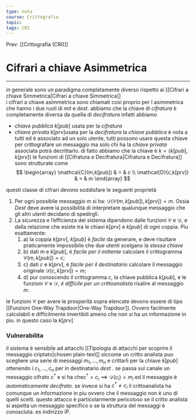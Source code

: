 ```yaml
---
type: nota
course: Crittografia
topic: 
tags: CRI
---
```


Prev: [[Crittografia (CRI)]]

# Cifrari a chiave Asimmetrica
---
in generale sono un paradigma completamente diverso rispetto ai [[Cifrari a chiave Simmetrica|Cifrari a chiave Simmetrica]]  
i cifrari a chiave asimmetrica sono chiamati cosi proprio per l asimmetrica che hanno i due ruoli di _mit_ e _dest_.
abbiamo che la chiave di _cifratura_ è completamente diversa da quella di _decifratura_ infatti abbiamo 
- _chiave pubblica_ $k[pub]$ usata per la _cifratura_
- _chiave privata_ $k[prv]$usata per la _decifratura_
la _chiave pubblica_ è nota a tutti ed è associato ad un solo utente, tutti possono usare questa chiave per crittografare un messaggio ma solo chi ha la _chiave privata_ associata potrà decrittarlo. di fatto abbiamo che la chiave è $k=\langle k[pub],k[prv]\rangle$
le funzioni di [[Cifratura e Decifratura|Cifratura e Decifratura]] sono strutturate come
$$
\begin{array}
\mathcal{C}(m,k[pub])  & = &  c \\
\mathcal{D}(c,k[prv])  & = &  m
\end{array}
$$

questi classe di cifrari devono soddisfare le seguenti proprietà
1. Per ogni possibile messaggio m si ha: $\mathcal{D}(\mathcal{C}(m, k[pub]), k[prv]) = m$. Ossia _Dest_ deve avere la possibilità di interpretare qualunque messaggio che gli altri utenti decidano di spedirgli. 
2.  La sicurezza e l’efficienza del sistema dipendono dalle funzioni $\mathcal{C}$ e $\mathcal{D}$, e dalla relazione che esiste tra le chiavi $k[prv]$ e $k[pub]$ di ogni coppia. Piu esattamente: 
	1. a) la coppia $k[prv]$, $k[pub]$ è _facile_ da generare, e deve risultare praticamente impossibile che due utenti scelgano la _stessa chiave_
	2. b) dati $m$ e $k[pub]$, è _facile per il mittente_ calcolare il crittogramma $\mathcal{C}(m, k[pub]) = c$;
	3. c) dati $c$ e $k[prv]$, è _facile per il destinatario_ calcolare il messaggio originale $\mathcal{D}(c, k[prv]) = m$;
	4. d) pur conoscendo il crittogramma $c$, la chiave pubblica $k[pub]$, e le funzioni  $\mathcal{C}$ e $\mathcal{D}$, _é difficile per un crittoanalista_ risalire al messaggio $m$.

le funzioni $\mathcal{C}$ per avere le prosperità sopra elencate devono essere di tipo [[Funzioni One-Way Trapdoor|One-Way Trapdoor]]. Ovvero facilmente calcolabili e difficilmente invertibili ameno che non si ha un informazione in piu. in questo caso la $k[prv]$




### Vulnerabilita
il sistema è sensibile ad attacchi [[Tipologia di attacchi per scoprire il messaggio criptato|chosen plain-text]] siccome un critto analista puo scegliere una serie di messaggi $m_{1},\dots,m_{n}$ e crittarli per la chiave $k[pub]$ ottenendo i $c_{1},\dots,c_{n}$ per in destinatario $dest$ .
se passa sul canale un messaggio cifrato $c^{*}$ e si ha che$c^{*}=c_{i}  \implies \mathcal{D}(c_{i})=m_{i}$ ed il messaggio è _automaticamente decifrato_.
se invece si ha $c^{*}\not =c_{i}$ il crittoanalista ha comunque un informazione in piu ovvero che il messaggio non è uno di quelli scelti.
questo attacco è particolarmente pericoloso se il critto analista si aspetta un messaggio specifico o se la struttura del messaggi è conosciuta. es indirizzo IP.

